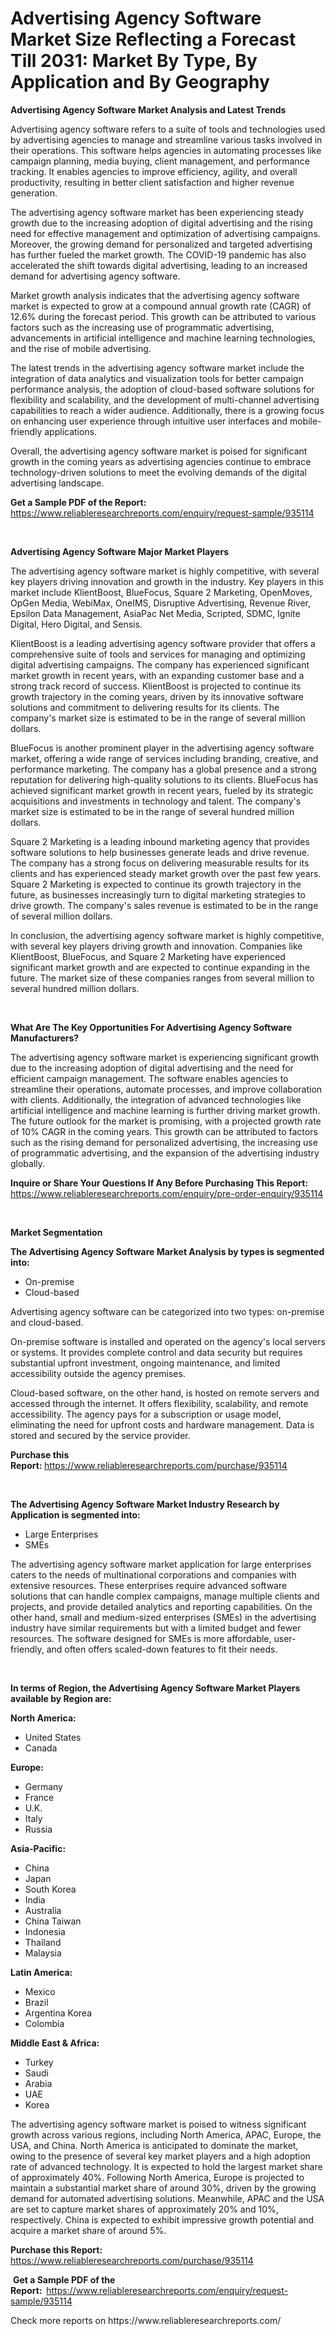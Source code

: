 <p><h1>Advertising Agency Software Market Size Reflecting a Forecast Till 2031: Market By Type, By Application and By Geography</h1></p><p><strong>Advertising Agency Software Market Analysis and Latest Trends</strong></p>
<p><p>Advertising agency software refers to a suite of tools and technologies used by advertising agencies to manage and streamline various tasks involved in their operations. This software helps agencies in automating processes like campaign planning, media buying, client management, and performance tracking. It enables agencies to improve efficiency, agility, and overall productivity, resulting in better client satisfaction and higher revenue generation.</p><p>The advertising agency software market has been experiencing steady growth due to the increasing adoption of digital advertising and the rising need for effective management and optimization of advertising campaigns. Moreover, the growing demand for personalized and targeted advertising has further fueled the market growth. The COVID-19 pandemic has also accelerated the shift towards digital advertising, leading to an increased demand for advertising agency software.</p><p>Market growth analysis indicates that the advertising agency software market is expected to grow at a compound annual growth rate (CAGR) of 12.6% during the forecast period. This growth can be attributed to various factors such as the increasing use of programmatic advertising, advancements in artificial intelligence and machine learning technologies, and the rise of mobile advertising.</p><p>The latest trends in the advertising agency software market include the integration of data analytics and visualization tools for better campaign performance analysis, the adoption of cloud-based software solutions for flexibility and scalability, and the development of multi-channel advertising capabilities to reach a wider audience. Additionally, there is a growing focus on enhancing user experience through intuitive user interfaces and mobile-friendly applications.</p><p>Overall, the advertising agency software market is poised for significant growth in the coming years as advertising agencies continue to embrace technology-driven solutions to meet the evolving demands of the digital advertising landscape.</p></p>
<p><strong>Get a Sample PDF of the Report:&nbsp;</strong> <a href="https://www.reliableresearchreports.com/enquiry/request-sample/935114">https://www.reliableresearchreports.com/enquiry/request-sample/935114</a></p>
<p>&nbsp;</p>
<p><strong>Advertising Agency Software Major Market Players</strong></p>
<p><p>The advertising agency software market is highly competitive, with several key players driving innovation and growth in the industry. Key players in this market include KlientBoost, BlueFocus, Square 2 Marketing, OpenMoves, OpGen Media, WebiMax, OneIMS, Disruptive Advertising, Revenue River, Epsilon Data Management, AsiaPac Net Media, Scripted, SDMC, Ignite Digital, Hero Digital, and Sensis.</p><p>KlientBoost is a leading advertising agency software provider that offers a comprehensive suite of tools and services for managing and optimizing digital advertising campaigns. The company has experienced significant market growth in recent years, with an expanding customer base and a strong track record of success. KlientBoost is projected to continue its growth trajectory in the coming years, driven by its innovative software solutions and commitment to delivering results for its clients. The company's market size is estimated to be in the range of several million dollars.</p><p>BlueFocus is another prominent player in the advertising agency software market, offering a wide range of services including branding, creative, and performance marketing. The company has a global presence and a strong reputation for delivering high-quality solutions to its clients. BlueFocus has achieved significant market growth in recent years, fueled by its strategic acquisitions and investments in technology and talent. The company's market size is estimated to be in the range of several hundred million dollars.</p><p>Square 2 Marketing is a leading inbound marketing agency that provides software solutions to help businesses generate leads and drive revenue. The company has a strong focus on delivering measurable results for its clients and has experienced steady market growth over the past few years. Square 2 Marketing is expected to continue its growth trajectory in the future, as businesses increasingly turn to digital marketing strategies to drive growth. The company's sales revenue is estimated to be in the range of several million dollars.</p><p>In conclusion, the advertising agency software market is highly competitive, with several key players driving growth and innovation. Companies like KlientBoost, BlueFocus, and Square 2 Marketing have experienced significant market growth and are expected to continue expanding in the future. The market size of these companies ranges from several million to several hundred million dollars.</p></p>
<p>&nbsp;</p>
<p><strong>What Are The Key Opportunities For Advertising Agency Software Manufacturers?</strong></p>
<p><p>The advertising agency software market is experiencing significant growth due to the increasing adoption of digital advertising and the need for efficient campaign management. The software enables agencies to streamline their operations, automate processes, and improve collaboration with clients. Additionally, the integration of advanced technologies like artificial intelligence and machine learning is further driving market growth. The future outlook for the market is promising, with a projected growth rate of 10% CAGR in the coming years. This growth can be attributed to factors such as the rising demand for personalized advertising, the increasing use of programmatic advertising, and the expansion of the advertising industry globally.</p></p>
<p><strong>Inquire or Share Your Questions If Any Before Purchasing This Report:</strong> <a href="https://www.reliableresearchreports.com/enquiry/pre-order-enquiry/935114">https://www.reliableresearchreports.com/enquiry/pre-order-enquiry/935114</a></p>
<p>&nbsp;</p>
<p><strong>Market Segmentation</strong></p>
<p><strong>The Advertising Agency Software Market Analysis by types is segmented into:</strong></p>
<p><ul><li>On-premise</li><li>Cloud-based</li></ul></p>
<p><p>Advertising agency software can be categorized into two types: on-premise and cloud-based.</p><p>On-premise software is installed and operated on the agency's local servers or systems. It provides complete control and data security but requires substantial upfront investment, ongoing maintenance, and limited accessibility outside the agency premises.</p><p>Cloud-based software, on the other hand, is hosted on remote servers and accessed through the internet. It offers flexibility, scalability, and remote accessibility. The agency pays for a subscription or usage model, eliminating the need for upfront costs and hardware management. Data is stored and secured by the service provider.</p></p>
<p><strong>Purchase this Report:&nbsp;</strong><a href="https://www.reliableresearchreports.com/purchase/935114">https://www.reliableresearchreports.com/purchase/935114</a></p>
<p>&nbsp;</p>
<p><strong>The Advertising Agency Software Market Industry Research by Application is segmented into:</strong></p>
<p><ul><li>Large Enterprises</li><li>SMEs</li></ul></p>
<p><p>The advertising agency software market application for large enterprises caters to the needs of multinational corporations and companies with extensive resources. These enterprises require advanced software solutions that can handle complex campaigns, manage multiple clients and projects, and provide detailed analytics and reporting capabilities. On the other hand, small and medium-sized enterprises (SMEs) in the advertising industry have similar requirements but with a limited budget and fewer resources. The software designed for SMEs is more affordable, user-friendly, and often offers scaled-down features to fit their needs.</p></p>
<p>&nbsp;</p>
<p><strong>In terms of Region, the Advertising Agency Software Market Players available by Region are:</strong></p>
<p>
    <p> <strong> North America: </strong>
        <ul>
            <li>United States</li>
            <li>Canada</li>
        </ul>
        </p> 
    <p> <strong> Europe: </strong>
        <ul>
            <li>Germany</li>
            <li>France</li>
            <li>U.K.</li>
            <li>Italy</li>
            <li>Russia</li>
        </ul>
        </p> 
    <p> <strong> Asia-Pacific: </strong>
        <ul>
            <li>China</li>
            <li>Japan</li>
            <li>South Korea</li>
            <li>India</li>
            <li>Australia</li>
            <li>China Taiwan</li>
            <li>Indonesia</li>
            <li>Thailand</li>
            <li>Malaysia</li>
        </ul>
        </p> 
    <p> <strong> Latin America: </strong>
        <ul>
            <li>Mexico</li>
            <li>Brazil</li>
            <li>Argentina Korea</li>
            <li>Colombia</li>
        </ul>
        </p> 
    <p> <strong> Middle East & Africa: </strong>
        <ul>
            <li>Turkey</li>
            <li>Saudi</li>
            <li>Arabia</li>
            <li>UAE</li>
            <li>Korea</li>
        </ul>
    </p>
    </p>
<p><p>The advertising agency software market is poised to witness significant growth across various regions, including North America, APAC, Europe, the USA, and China. North America is anticipated to dominate the market, owing to the presence of several key market players and a high adoption rate of advanced technology. It is expected to hold the largest market share of approximately 40%. Following North America, Europe is projected to maintain a substantial market share of around 30%, driven by the growing demand for automated advertising solutions. Meanwhile, APAC and the USA are set to capture market shares of approximately 20% and 10%, respectively. China is expected to exhibit impressive growth potential and acquire a market share of around 5%.</p></p>
<p><strong>Purchase this Report: </strong><a href="https://www.reliableresearchreports.com/purchase/935114">https://www.reliableresearchreports.com/purchase/935114</a></p>
<p>&nbsp;<strong>Get a Sample PDF of the Report:&nbsp;&nbsp;</strong><a href="https://www.reliableresearchreports.com/enquiry/request-sample/935114">https://www.reliableresearchreports.com/enquiry/request-sample/935114</a></p>
<p><strong></strong></p>
<p>Check more reports on https://www.reliableresearchreports.com/</p>